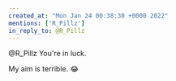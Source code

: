 ```yaml
---
created_at: "Mon Jan 24 00:38:30 +0000 2022"
mentions: ['R_Pillz']
in_reply_to: @R_Pillz
---
```


@R_Pillz You're in luck.

My aim is terrible. 😂